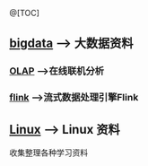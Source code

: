 @[TOC]

 ## [bigdata](https://github.com/Chengyanan1008/day-day-up/tree/main/bigdata) --> 大数据资料
 ### [OLAP](https://github.com/Chengyanan1008/day-day-up/tree/main/bigdata/OLAP) -->在线联机分析
 ### [flink](https://github.com/Chengyanan1008/day-day-up/tree/main/bigdata/flink) -->流式数据处理引擎Flink
 
 ## [Linux](https://github.com/Chengyanan1008/day-day-up/tree/main/Linux) --> Linux 资料 


收集整理各种学习资料
